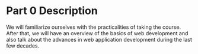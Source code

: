 # Part 0 Description 

We will familiarize ourselves with the practicalities of taking the course. After that, we will have an overview of the basics of web development and also talk about the advances in web application development during the last few decades.

